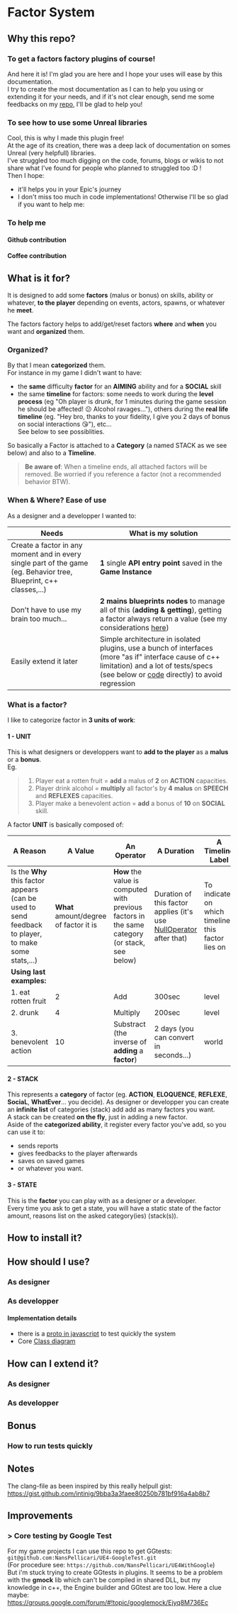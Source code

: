 # Factor System

## Why this repo?

### To get a factors factory plugins of course!

And here it is! I'm glad you are here and I hope your uses will ease by this documentation.  
I try to create the most documentation as I can to help you using or extending it for your needs, and if it's not clear enough, send me some feedbacks on my [repo](https://github.com/NansPellicari/UE4-NansFactorsFactory), I'll be glad to help you!

### To see how to use some Unreal libraries

Cool, this is why I made this plugin free!  
At the age of its creation, there was a deep lack of documentation on somes Unreal (very helpfull) libraries.  
I've struggled too much digging on the code, forums, blogs or wikis to not share what I've found for people who planned to struggled too :D !  
Then I hope:

-   it'll helps you in your Epic's journey
-   I don't miss too much in code implementations! Otherwise I'll be so glad if you want to help me:

### To help me

#### Github contribution

#### Coffee contribution

## What is it for?

It is designed to add some **factors** (malus or bonus) on skills, ability or whatever, **to the player** depending on events, actors, spawns, or whatever he **meet**.

The factors factory helps to add/get/reset factors **where** and **when** you want and **organized** them.

### Organized?

By that I mean **categorized** them.  
For instance in my game I didn't want to have:

-   the **same** difficulty **factor** for an **AIMING** ability and for a **SOCIAL** skill
-   the same **timeline** for factors: some needs to work during the **level process** (eg "Oh player is drunk, for 1 minutes during the game session he should be affected! :confused: Alcohol ravages..."), others during the **real life timeline** (eg. "Hey bro, thanks to your fidelity, I give you 2 days of bonus on social interactions :kissing_heart:"), etc...  
    See below to see possiblities.

So basically a Factor is attached to a **Category** (a named STACK as we see below) and also to a **Timeline**.

> **Be aware of**: When a timeline ends, all attached factors will be removed. Be worried if you reference a factor (not a recommended behavior BTW).

### When & Where? Ease of use

As a designer and a developper I wanted to:

| Needs                                                                                                              | What is my solution                                                                                                                                                                                                                                            |
| ------------------------------------------------------------------------------------------------------------------ | -------------------------------------------------------------------------------------------------------------------------------------------------------------------------------------------------------------------------------------------------------------- |
| Create a factor in any moment and in every single part of the game (eg. Behavior tree, Blueprint, c++ classes,...) | **1** single **API entry point** saved in the **Game Instance**                                                                                                                                                                                                |
| Don't have to use my brain too much...                                                                             | **2 mains blueprints nodes** to manage all of this (**adding & getting**), getting a factor always return a value (see my considerations [here](./Source/NansFactorsFactoryUE4/Public/FactorsFactoryBlueprintHelpers.h))                                                        |
| Easily extend it later                                                                                             | Simple architecture in isolated plugins, use a bunch of interfaces (more "as if" interface cause of c++ limitation) and a lot of tests/specs (see below or [code](./Source/NansFactorsFactoryCore/Private/Specs/Factor.spec.cpp) directly) to avoid regression |

### What is a factor?

I like to categorize factor in **3 units of work**:

#### 1 - UNIT

This is what designers or developpers want to **add to the player** as a **malus** or a **bonus**.  
Eg.

> 1. Player eat a rotten fruit = **add** a malus of **2** on **ACTION** capacities.
> 2. Player drink alcohol = **multiply** all factor's by **4** **malus** on **SPEECH** and **REFLEXES** capacities.
> 3. Player make a benevolent action = **add** a bonus of **10** on **SOCIAL** skill.

A factor **UNIT** is basically composed of:

| A Reason                                                                                            | A Value                                | An Operator                                                                                    | A Duration                                                                                                                                | A Timeline Label                                   |
| --------------------------------------------------------------------------------------------------- | -------------------------------------- | ---------------------------------------------------------------------------------------------- | ----------------------------------------------------------------------------------------------------------------------------------------- | -------------------------------------------------- |
| Is the **Why** this factor appears (can be used to send feedback to player, to make some stats,...) | **What** amount/degree of factor it is | **How** the value is computed with previous factors in the same category (or stack, see below) | Duration of this factor applies (it's use [NullOperator](./Source/NansFactorsFactoryCore/Private/Operator/FactorOperator.cpp) after that) | To indicates on which timeline this factor lies on |
| **Using last examples:**                                                                            |
| 1. eat rotten fruit                                                                                 | 2                                      | Add                                                                                            | 300sec                                                                                                                                    | level                                              |
| 2. drunk                                                                                            | 4                                      | Multiply                                                                                       | 200sec                                                                                                                                    | level                                              |
| 3. benevolent action                                                                                | 10                                     | Substract (the inverse of **adding** a **factor**)                                             | 2 days (you can convert in seconds...)                                                                                                    | world                                              |

#### 2 - STACK

This represents a **category** of factor (eg. **ACTION**, **ELOQUENCE**, **REFLEXE**, **SociaL**, **WhatEver**... you decide). As designer or developper you can create an **infinite list** of categories (stack) add add as many factors you want.  
A stack can be created **on the fly**, just in adding a new factor.  
Aside of the **categorized ability**, it register every factor you've add, so you can use it to:

-   sends reports
-   gives feedbacks to the player afterwards
-   saves on saved games
-   or whatever you want.

#### 3 - STATE

This is the **factor** you can play with as a designer or a developer.  
Every time you ask to get a state, you will have a static state of the factor amount, reasons list on the asked category(ies) (stack(s)).

## How to install it?

## How should I use?

### As designer

### As developper

#### Implementation details

-   there is a [proto in javascript](../JsProto/proto.js) to test quickly the system
-   Core [Class diagram](./Docs/Core/ClassDiagram.md)

## How can I extend it?

### As designer

### As developper

## Bonus

### How to run tests quickly

## Notes

The clang-file as been inspired by this really helpull gist: https://gist.github.com/intinig/9bba3a3faee80250b781bf916a4ab8b7

## Improvements

### > Core testing by Google Test

For my game projects I can use this repo to get GGtests: `git@github.com:NansPellicari/UE4-GoogleTest.git`  
(For procedure see: `https://github.com/NansPellicari/UE4WithGoogle`)  
But i'm stuck trying to create GGtests in plugins.
It seems to be a problem with the **gmock** lib which can't be compiled in shared DLL, but my knowledge in c++, the Engine builder and GGtest are too low. Here a clue maybe: https://groups.google.com/forum/#!topic/googlemock/Ejyq8M736Ec
